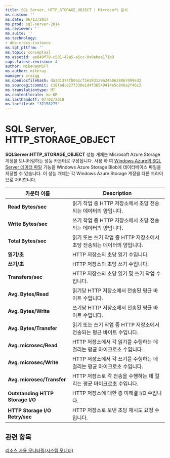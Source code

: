 ```yaml
---
title: SQL Server, HTTP_STORAGE_OBJECT | Microsoft 문서
ms.custom: ''
ms.date: 06/13/2017
ms.prod: sql-server-2014
ms.reviewer: ''
ms.suite: ''
ms.technology:
- dbe-cross-instance
ms.tgt_pltfrm: ''
ms.topic: conceptual
ms.assetid: ae849f79-c581-42a5-a5cc-0a9ebea171b9
caps.latest.revision: 4
author: MikeRayMSFT
ms.author: mikeray
manager: craigg
ms.openlocfilehash: da3d1374fb0a1cf3e283129a24a8638867499e32
ms.sourcegitcommit: c18fadce27f330e1d4f36549414e5c84ba2f46c2
ms.translationtype: MT
ms.contentlocale: ko-KR
ms.lasthandoff: 07/02/2018
ms.locfileid: "37158275"
---
```

# <a name="sql-server-httpstorageobject"></a>SQL Server, HTTP_STORAGE_OBJECT
  **SQLServer:HTTP_STORAGE_OBJECT** 성능 개체는 Microsoft Azure Storage 계정을 모니터링하는 성능 카운터로 구성됩니다. 사용 하 여 [Windows Azure의 SQL Server 데이터 파일](../databases/sql-server-data-files-in-microsoft-azure.md) 기능을 Windows Azure Storage Blob에 데이터베이스 파일을 저장할 수 있습니다. 이 성능 개체는 각 Windows Azure Storage 계정을 다른 드라이브로 처리합니다.  
  
|카운터 이름|Description|  
|------------------|-----------------|  
|**Read Bytes/sec**|읽기 작업 중 HTTP 저장소에서 초당 전송되는 데이터의 양입니다.|  
|**Write Bytes/sec**|쓰기 작업 중 HTTP 저장소에서 초당 전송되는 데이터의 양입니다.|  
|**Total Bytes/sec**|읽기 또는 쓰기 작업 중 HTTP 저장소에서 초당 전송되는 데이터의 양입니다.|  
|**읽기/초**|HTTP 저장소의 초당 읽기 수입니다.|  
|**쓰기/초**|HTTP 저장소의 초당 쓰기 수입니다.|  
|**Transfers/sec**|HTTP 저장소의 초당 읽기 및 쓰기 작업 수입니다.|  
|**Avg. Bytes/Read**|읽기당 HTTP 저장소에서 전송된 평균 바이트 수입니다.|  
|**Avg. Bytes/Write**|쓰기당 HTTP 저장소에서 전송된 평균 바이트 수입니다.|  
|**Avg. Bytes/Transfer**|읽기 또는 쓰기 작업 중 HTTP 저장소에서 전송되는 평균 바이트 수입니다.|  
|**Avg. microsec/Read**|HTTP 저장소에서 각 읽기를 수행하는 데 걸리는 평균 마이크로초 수입니다.|  
|**Avg. microsec/Write**|HTTP 저장소에서 각 쓰기를 수행하는 데 걸리는 평균 마이크로초 수입니다.|  
|**Avg. microsec/Transfer**|HTTP 저장소로 각 전송을 수행하는 데 걸리는 평균 마이크로초 수입니다.|  
|**Outstanding HTTP Storage I/O**|HTTP 저장소에 대한 총 미해결 I/O 수입니다.|  
|**HTTP Storage I/O Retry/sec**|HTTP 저장소로 보낸 초당 재시도 요청 수입니다.|  
  
## <a name="see-also"></a>관련 항목  
 [리소스 사용 모니터링&#40;시스템 모니터&#41;](monitor-resource-usage-system-monitor.md)  
  
  
